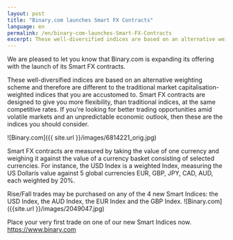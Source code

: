 ```yaml
---
layout: post
title: "Binary.com launches Smart FX Contracts"
language: en
permalink: /en/binary-com-launches-Smart-FX-Contracts
excerpt: These well-diversified indices are based on an alternative weighting scheme and therefore are different to the traditional market capitalisation-weighted indices that you are accustomed to. Smart FX contracts are designed to give you more flexibility, than traditional indices, at the same competitive rates. If you're looking for better trading opportunities amid volatile markets and an unpredictable economic outlook, then these are the indices you should consider.
---
```


We are pleased to let you know that Binary.com is expanding its offering with the launch of its  Smart FX contracts.

These well-diversified indices are based on an alternative weighting scheme and therefore are different to the traditional market capitalisation-weighted indices that you are accustomed to. Smart FX contracts are designed to give you more flexibility, than traditional indices, at the same competitive rates. If you're looking for better trading opportunities amid volatile markets and an unpredictable economic outlook, then these are the indices you should consider.

![Binary.com]({{ site.url }}/images/6814221_orig.jpg)

Smart FX contracts are measured by taking the value of one currency and weighing it against the value of a currency basket consisting of selected currencies. For instance, the USD Index is a weighted Index, measuring the US Dollarís value against 5 global currencies EUR, GBP, JPY, CAD, AUD, each weighted by 20%.

Rise/Fall trades may be purchased on any of the 4 new Smart Indices: the USD Index, the AUD Index, the EUR Index and the GBP Index.
 ![Binary.com]({{site.url }}/images/2049047.jpg)
 
Place your very first trade on one of our new Smart Indices now. https://www.binary.com
